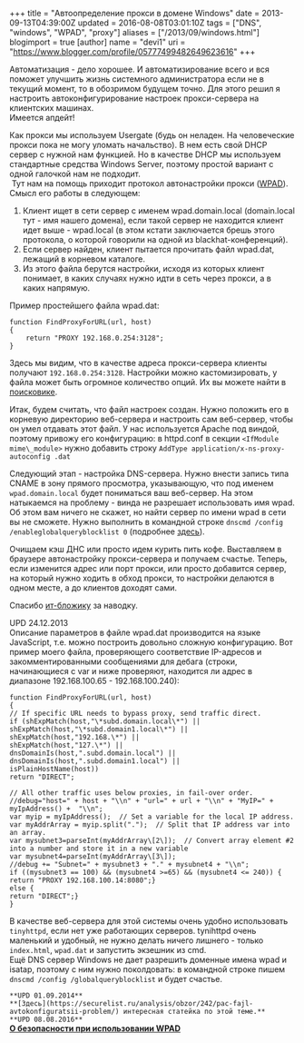 +++
title = "Автоопределение прокси в домене Windows"
date = 2013-09-13T04:39:00Z
updated = 2016-08-08T03:01:10Z
tags = ["DNS", "windows", "WPAD", "proxy"]
aliases = ["/2013/09/windows.html"]
blogimport = true 
[author]
	name = "devi1"
	uri = "https://www.blogger.com/profile/05777499482649623616"
+++

Автоматизация - дело хорошее. И автоматизирование всего и вся поможет улучшить жизнь системного администратора если не в текущий момент, то в обозримом будущем точно. Для этого решил я настроить автоконфигурирование настроек прокси-сервера на клиентских машинах.  
Имеется апдейт!  
  
Как прокси мы используем Usergate (будь он неладен. На человеческие прокси пока не могу уломать начальство). В нем есть свой DHCP сервер с нужной нам функцией. Но в качестве DHCP мы используем стандартные средства Windows Server, поэтому простой вариант с одной галочкой нам не подходит.  
 Тут нам на помощь приходит протокол автонастройки прокси ([WPAD](https://en.wikipedia.org/wiki/Web_Proxy_Autodiscovery_Protocol)). Смысл его работы в следующем:  

1.  Клиент ищет в сети сервер с именем wpad.domain.local (domain.local тут - имя нашего домена), если такой сервер не находится клиент идет выше - wpad.local (в этом кстати заключается брешь этого протокола, о которой говорили на одной из blackhat-конференций).
2.  Если сервер найден, клиент пытается прочитать файл wpad.dat, лежащий в корневом каталоге.
3.  Из этого файла берутся настройки, исходя из которых клиент понимает, в каких случаях нужно идти в сеть через прокси, а в каких напрямую.

Пример простейшего файла wpad.dat: 
``` 
function FindProxyForURL(url, host)  
{  
    return "PROXY 192.168.0.254:3128";  
}  
```
Здесь мы видим, что в качестве адреса прокси-сервера клиенты получают `192.168.0.254:3128`. Настройки можно кастомизировать, у файла может быть огромное количество опций. Их вы можете найти в [поисковике](http://www.google.ru/search?q=wpad+example).  
  
Итак, будем считать, что файл настроек создан. Нужно положить его в корневую директорию веб-сервера и настроить сам веб-сервер, чтобы он умел отдавать этот файл. У нас используется Apache под виндой, поэтому привожу его конфигурацию: в httpd.conf в секции `<IfModule mime\_module>` нужно добавить строку `AddType application/x-ns-proxy-autoconfig .dat`
  
Следующий этап - настройка DNS-сервера. Нужно внести запись типа CNAME в зону прямого просмотра, указывающую, что под именем `wpad.domain.local` будет пониматься ваш веб-сервер. На этом натыкаемся на проблему - винда не разрешает использовать имя wpad. Об этом вам ничего не скажет, но найти сервер по имени wpad в сети вы не сможете. Нужно выполнить в командной строке `dnscmd /config /enableglobalqueryblocklist 0` (подробнее [здесь](http://technet.microsoft.com/ru-ru/library/cc441517.aspx)).  
  
Очищаем кэш ДНС или просто идем курить пить кофе. Выставляем в браузере автонастройку прокси-сервера и получаем счастье. Теперь, если изменится адрес или порт прокси, или просто добавится сервер, на который нужно ходить в обход прокси, то настройки делаются в одном месте, а до клиентов доходят сами.  
  
Спасибо [ит-бложику](http://it-blojek.ru/19/) за наводку.  
  
UPD 24.12.2013  
Описание параметров в файле wpad.dat производится на языке JavaScript, т.е. можно построить довольно сложную конфигурацию. Вот пример моего файла, проверяющего соответствие IP-адресов и закомментированными сообщениями для дебага (строки, начинающиеся с var и ниже проверяют, находится ли адрес в диапазоне 192.168.100.65 - 192.168.100.240):  
```  
function FindProxyForURL(url, host)  
{  
// If specific URL needs to bypass proxy, send traffic direct.  
if (shExpMatch(host,"\*subd.domain.local\*") ||  
shExpMatch(host,"\*subd.domain1.local\*") ||  
shExpMatch(host,"192.168.\*") ||  
shExpMatch(host,"127.\*") ||  
dnsDomainIs(host,".subd.domain.local") ||  
dnsDomainIs(host,".subd.domain1.local") ||  
isPlainHostName(host))  
return "DIRECT";  
  
// All other traffic uses below proxies, in fail-over order.  
//debug="host=" + host + "\\n" + "url=" + url + "\\n" + "MyIP=" + myIpAddress() +  "\\n";  
var myip = myIpAddress();  // Set a variable for the local IP address.  
var myAddrArray = myip.split(".");  // Split that IP address var into an array.  
var mysubnet3=parseInt(myAddrArray\[2\]);  // Convert array element #2 into a number and store it in a new variable  
var mysubnet4=parseInt(myAddrArray\[3\]);  
//debug += "Subnet=" + mysubnet3 + "." + mysubnet4 + "\\n";  
if ((mysubnet3 == 100) && (mysubnet4 >=65) && (mysubnet4 <= 240)) {  
return "PROXY 192.168.100.14:8080";}  
else {  
return "DIRECT";}  
}  
```  
В качестве веб-сервера для этой системы очень удобно использовать `tinyhttpd`, если нет уже работающих серверов. tynihttpd очень маленький и удобный, не нужно делать ничего лишнего - только `index.html`, `wpad.dat` и запустить экзешник из cmd.  
Ещё DNS сервер Windows не дает разрешить доменные имена wpad и isatap, поэтому с ним нужно поколдовать: в командной строке пишем `dnscmd /config /globalqueryblocklist` и будет счастье.  
  
`**UPD 01.09.2014**`  
`**[Здесь](https://securelist.ru/analysis/obzor/242/pac-fajl-avtokonfiguratsii-problem/) интересная статейка по этой теме.**`  
`**UPD 08.08.2016**`  
**[О безопасности при использовании WPAD](https://www.microsoft.com/en-us/research/wp-content/uploads/2016/02/pbp-final-with-update.pdf)**